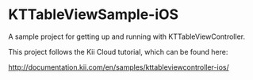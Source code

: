KTTableViewSample-iOS
=====================

A sample project for getting up and running with KTTableViewController.

This project follows the Kii Cloud tutorial, which can be found here:

http://documentation.kii.com/en/samples/kttableviewcontroller-ios/
